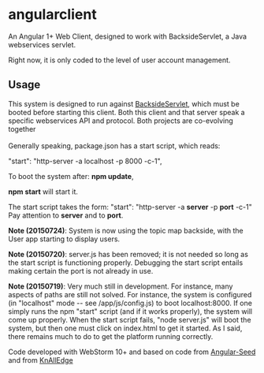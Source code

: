 # angularclient
An Angular 1+ Web Client, designed to work with BacksideServlet, a Java webservices servlet.

Right now, it is only coded to the level of user account management.

## Usage ##
This system is designed to run against [BacksideServlet](BacksideServlet "https://github.com/KnowledgeGarden/BacksideServlet"), which must be booted before starting this client. Both this client and that server speak a specific webservices API and protocol. Both projects are co-evolving together<br/><br/>
Generally speaking, package.json has a start script, which reads:

"start": "http-server -a localhost -p 8000 -c-1",

To boot the system after:
**npm update**,

**npm start**  will start it.

The start script takes the form:
"start": "http-server -a  **server** -p **port** -c-1"
Pay attention to **server** and to **port**.

**Note (20150724)**: System is now using the topic map backside, with the User app starting to display users.

**Note (20150720)**: server.js has been removed; it is not needed so long as the start script is functioning properly. Debugging the start script entails making certain the port is not already in use.

**Note (20150719)**: Very much still in development. For instance, many aspects of paths are still not solved. For instance, the system is configured (in "localhost" mode -- see /app/js/config.js) to boot localhost:8000. If one simply runs the npm "start" script (and if it works properly), the system will come up properly. When the start script fails, "node server.js" will boot the system, but then one must click on index.html to get it started. As I said, there remains much to do to get the platform running correctly.
 

Code developed with WebStorm 10+ and based on code from [Angular-Seed](Angular-Seed "https://github.com/angular/angular-seed") and from [KnAllEdge](KnAllEdge "https://github.com/mprinc/KnAllEdge")
